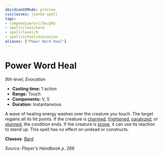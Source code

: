 ```yaml
---
obsidianUIMode: preview
cssclasses: json5e-spell
tags:
- compendium/src/5e/phb
- spell/class/bard
- spell/level/9
- spell/school/evocation
aliases: ["Power Word Heal"]
---
```

# Power Word Heal
*9th-level, Evocation*  

- **Casting time:** 1 action
- **Range:** Touch
- **Components:** V, S
- **Duration:** Instantaneous

A wave of healing energy washes over the creature you touch. The target regains all its hit points. If the creature is [charmed](rules/conditions.md#charmed), [frightened](rules/conditions.md#frightened), [paralyzed](rules/conditions.md#paralyzed), or [stunned](rules/conditions.md#stunned), the condition ends. If the creature is [prone](rules/conditions.md#prone), it can use its reaction to stand up. This spell has no effect on undead or constructs.

**Classes**: [Bard](compendium/classes/bard.md)

*Source: Player's Handbook p. 266*